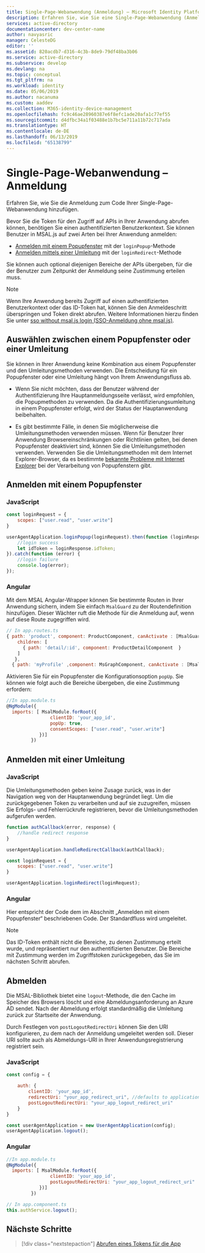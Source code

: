 ```yaml
---
title: Single-Page-Webanwendung (Anmeldung) – Microsoft Identity Platform
description: Erfahren Sie, wie Sie eine Single-Page-Webanwendung (Anmeldung) erstellen
services: active-directory
documentationcenter: dev-center-name
author: navyasric
manager: CelesteDG
editor: ''
ms.assetid: 820acdb7-d316-4c3b-8de9-79df48ba3b06
ms.service: active-directory
ms.subservice: develop
ms.devlang: na
ms.topic: conceptual
ms.tgt_pltfrm: na
ms.workload: identity
ms.date: 05/06/2019
ms.author: nacanuma
ms.custom: aaddev
ms.collection: M365-identity-device-management
ms.openlocfilehash: fc9c46ae28960387e6f8efc1ade20afa1c77ef55
ms.sourcegitcommit: d4dfbc34a1f03488e1b7bc5e711a11b72c717ada
ms.translationtype: HT
ms.contentlocale: de-DE
ms.lasthandoff: 06/13/2019
ms.locfileid: "65138799"
---
```

# <a name="single-page-application---sign-in"></a>Single-Page-Webanwendung – Anmeldung

Erfahren Sie, wie Sie die Anmeldung zum Code Ihrer Single-Page-Webanwendung hinzufügen.

Bevor Sie die Token für den Zugriff auf APIs in Ihrer Anwendung abrufen können, benötigen Sie einen authentifizierten Benutzerkontext. Sie können Benutzer in MSAL.js auf zwei Arten bei Ihrer Anwendung anmelden:

* [Anmelden mit einem Popupfenster](#sign-in-with-a-pop-up-window) mit der `loginPopup`-Methode
* [Anmelden mittels einer Umleitung](#sign-in-with-redirect) mit der `loginRedirect`-Methode

Sie können auch optional diejenigen Bereiche der APIs übergeben, für die der Benutzer zum Zeitpunkt der Anmeldung seine Zustimmung erteilen muss.

> [!NOTE]
> Wenn Ihre Anwendung bereits Zugriff auf einen authentifizierten Benutzerkontext oder das ID-Token hat, können Sie den Anmeldeschritt überspringen und Token direkt abrufen. Weitere Informationen hierzu finden Sie unter [sso without msal.js login (SSO-Anmeldung ohne msal.js)](msal-js-sso.md#sso-without-msaljs-login).

## <a name="choosing-between-a-pop-up-or-redirect-experience"></a>Auswählen zwischen einem Popupfenster oder einer Umleitung

Sie können in Ihrer Anwendung keine Kombination aus einem Popupfenster und den Umleitungsmethoden verwenden. Die Entscheidung für ein Popupfenster oder eine Umleitung hängt von Ihrem Anwendungsfluss ab.

* Wenn Sie nicht möchten, dass der Benutzer während der Authentifizierung Ihre Hauptanmeldungsseite verlässt, wird empfohlen, die Popupmethoden zu verwenden. Da die Authentifizierungsumleitung in einem Popupfenster erfolgt, wird der Status der Hauptanwendung beibehalten.

* Es gibt bestimmte Fälle, in denen Sie möglicherweise die Umleitungsmethoden verwenden müssen. Wenn für Benutzer Ihrer Anwendung Browsereinschränkungen oder Richtlinien gelten, bei denen Popupfenster deaktiviert sind, können Sie die Umleitungsmethoden verwenden. Verwenden Sie die Umleitungsmethoden mit dem Internet Explorer-Browser, da es bestimmte [bekannte Probleme mit Internet Explorer](https://github.com/AzureAD/microsoft-authentication-library-for-js/wiki/Known-issues-on-IE-and-Edge-Browser) bei der Verarbeitung von Popupfenstern gibt.

## <a name="sign-in-with-a-pop-up-window"></a>Anmelden mit einem Popupfenster

### <a name="javascript"></a>JavaScript

```javascript
const loginRequest = {
    scopes: ["user.read", "user.write"]
}

userAgentApplication.loginPopup(loginRequest).then(function (loginResponse) {
    //login success
    let idToken = loginResponse.idToken;
}).catch(function (error) {
    //login failure
    console.log(error);
});
```

### <a name="angular"></a>Angular

Mit dem MSAL Angular-Wrapper können Sie bestimmte Routen in Ihrer Anwendung sichern, indem Sie einfach `MsalGuard` zu der Routendefinition hinzufügen. Dieser Wächter ruft die Methode für die Anmeldung auf, wenn auf diese Route zugegriffen wird.

```javascript
// In app.routes.ts
{ path: 'product', component: ProductComponent, canActivate : [MsalGuard],
    children: [
      { path: 'detail/:id', component: ProductDetailComponent  }
    ]
   },
  { path: 'myProfile' ,component: MsGraphComponent, canActivate : [MsalGuard] },
```

Aktivieren Sie für ein Popupfenster die Konfigurationsoption `popUp`. Sie können wie folgt auch die Bereiche übergeben, die eine Zustimmung erfordern:

```javascript
//In app.module.ts
@NgModule({
  imports: [ MsalModule.forRoot({
                clientID: 'your_app_id',
                popUp: true,
                consentScopes: ["user.read", "user.write"]
            })]
         })
```

## <a name="sign-in-with-redirect"></a>Anmelden mit einer Umleitung

### <a name="javascript"></a>JavaScript

Die Umleitungsmethoden geben keine Zusage zurück, was in der Navigation weg von der Hauptanwendung begründet liegt. Um die zurückgegebenen Token zu verarbeiten und auf sie zuzugreifen, müssen Sie Erfolgs- und Fehlerrückrufe registrieren, bevor die Umleitungsmethoden aufgerufen werden.

```javascript
function authCallback(error, response) {
    //handle redirect response
}

userAgentApplication.handleRedirectCallback(authCallback);

const loginRequest = {
    scopes: ["user.read", "user.write"]
}

userAgentApplication.loginRedirect(loginRequest);
```

### <a name="angular"></a>Angular

Hier entspricht der Code dem im Abschnitt „Anmelden mit einem Popupfenster“ beschriebenen Code. Der Standardfluss wird umgeleitet.

> [!NOTE]
> Das ID-Token enthält nicht die Bereiche, zu denen Zustimmung erteilt wurde, und repräsentiert nur den authentifizierten Benutzer. Die Bereiche mit Zustimmung werden im Zugriffstoken zurückgegeben, das Sie im nächsten Schritt abrufen.

## <a name="sign-out"></a>Abmelden

Die MSAL-Bibliothek bietet eine `logout`-Methode, die den Cache im Speicher des Browsers löscht und eine Abmeldungsanforderung an Azure AD sendet. Nach der Abmeldung erfolgt standardmäßig die Umleitung zurück zur Startseite der Anwendung.

Durch Festlegen von `postLogoutRedirectUri` können Sie den URI konfigurieren, zu dem nach der Anmeldung umgeleitet werden soll. Dieser URI sollte auch als Abmeldungs-URI in Ihrer Anwendungsregistrierung registriert sein.

### <a name="javascript"></a>JavaScript

```javascript
const config = {

    auth: {
        clientID: 'your_app_id',
        redirectUri: "your_app_redirect_uri", //defaults to application start page
        postLogoutRedirectUri: "your_app_logout_redirect_uri"
    }
}

const userAgentApplication = new UserAgentApplication(config);
userAgentApplication.logout();

```

### <a name="angular"></a>Angular

```javascript
//In app.module.ts
@NgModule({
  imports: [ MsalModule.forRoot({
                clientID: 'your_app_id',
                postLogoutRedirectUri: "your_app_logout_redirect_uri"
            })]
         })

// In app.component.ts
this.authService.logout();
```

## <a name="next-steps"></a>Nächste Schritte

> [!div class="nextstepaction"]
> [Abrufen eines Tokens für die App](scenario-spa-acquire-token.md)
